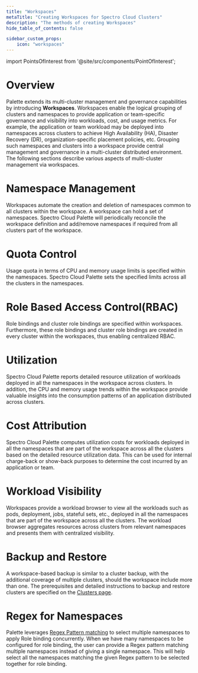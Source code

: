 ```yaml
---
title: "Workspaces"
metaTitle: "Creating Workspaces for Spectro Cloud Clusters"
description: "The methods of creating Workspaces"
hide_table_of_contents: false

sidebar_custom_props:
    icon: "workspaces"
---
```





import PointsOfInterest from '@site/src/components/PointOfInterest';

# Overview

Palette extends its multi-cluster management and governance capabilities by introducing **Workspaces**. Workspaces enable the logical grouping of clusters and namespaces to provide application or team-specific governance and visibility into workloads, cost, and usage metrics. For example, the application or team workload may be deployed into namespaces across clusters to achieve High Availability (HA), Disaster Recovery (DR), organization-specific placement policies, etc. Grouping such namespaces and clusters into a workspace provide central management and governance in a multi-cluster distributed environment. The following sections describe various aspects of multi-cluster management via workspaces.

# Namespace Management

Workspaces automate the creation and deletion of namespaces common to all clusters within the workspace. A workspace can hold a set of namespaces. Spectro Cloud Palette will periodically reconcile the workspace definition and add/remove namespaces if required from all clusters part of the workspace.

# Quota Control

Usage quota in terms of CPU and memory usage limits is specified within the namespaces. Spectro Cloud Palette sets the specified limits across all the clusters in the namespaces.

# Role Based Access Control(RBAC)

Role bindings and cluster role bindings are specified within workspaces. Furthermore, these role bindings and cluster role bindings are created in every cluster within the workspaces, thus enabling centralized RBAC.

# Utilization

Spectro Cloud Palette reports detailed resource utilization of workloads deployed in all the namespaces in the workspace across clusters. In addition, the CPU and memory usage trends within the workspace provide valuable insights into the consumption patterns of an application distributed across clusters.

# Cost Attribution

Spectro Cloud Palette computes utilization costs for workloads deployed in all the namespaces that are part of the workspace across all the clusters based on the detailed resource utilization data. This can be used for internal charge-back or show-back purposes to determine the cost incurred by an application or team.

# Workload Visibility

Workspaces provide a workload browser to view all the workloads such as pods, deployment, jobs, stateful sets, etc., deployed in all the namespaces that are part of the workspace across all the clusters. The workload browser aggregates resources across clusters from relevant namespaces and presents them with centralized visibility.

# Backup and Restore

A workspace-based backup is similar to a cluster backup, with the additional coverage of multiple clusters, should the workspace include more than one. The prerequisites and detailed instructions to backup and restore clusters are specified on the [Clusters page](/clusters/#manage_clusters).


# Regex for Namespaces

Palette leverages [Regex Pattern matching](/workspace/workload-features#regexfornamespaces) to select multiple namespaces to apply Role binding concurrently. When we have many namespaces to be configured for role binding, the user can provide a Regex pattern matching multiple namespaces instead of giving a single namespace. This will help select all the namespaces matching the given Regex pattern to be selected together for role binding. 

 
<br />
<br />
